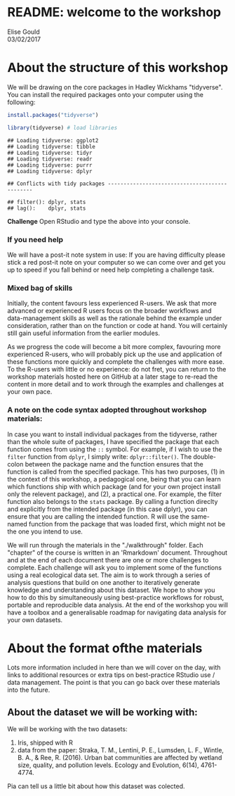 # README: welcome to the workshop
Elise Gould  
03/02/2017  

# About the structure of this workshop

We will be drawing on the core packages in Hadley Wickhams "tidyverse".
You can install the required packages onto your computer using the following: 


```r
install.packages("tidyverse")
```

```r
library(tidyverse) # load libraries
```

```
## Loading tidyverse: ggplot2
## Loading tidyverse: tibble
## Loading tidyverse: tidyr
## Loading tidyverse: readr
## Loading tidyverse: purrr
## Loading tidyverse: dplyr
```

```
## Conflicts with tidy packages ----------------------------------------------
```

```
## filter(): dplyr, stats
## lag():    dplyr, stats
```

**Challenge** Open RStudio and type the above into your console.

### If you need help

We will have a post-it note system in use: If you are having difficulty please stick a red post-it note on your computer so we can come over and get you up to speed if you fall behind or need help completing a challenge task.

### Mixed bag of skills

Initially, the content favours less experienced R-users. We ask that more advanced or experienced R users focus on the broader workflows and data-management skills as well as the rationale behind the example under consideration, rather than on the function or code at hand. You will certainly still gain useful information from the earlier modules.

As we progress the code will become a bit more complex, favouring more experienced R-users, who will probably pick up the use and application of these functions more quickly and complete the challenges with more ease. To the R-users with little or no experience: do not fret, you can return to the workshop materials hosted here on GitHub at a later stage to re-read the content in more detail and to work through the examples and challenges at your own pace.

### A note on the code syntax adopted throughout workshop materials:

In case you want to install individual packages from the tidyverse, rather than the whole suite of packages, I have specified the package that each function comes from using the `::` symbol. For example, if I wish to use the `filter` function from `dplyr`, I simply write: `dplyr::filter()`. The double-colon between the package name and the function ensures that the function is called from the specified package. This has two purposes, (1) in the context of this workshop, a pedagogical one, being that you can learn which functions ship with which package (and for your own project install only the relevent package), and (2), a practical one. For example, the filter function also belongs to the `stats` package. By calling a function direclty and explicitly from the intended package (in this case dplyr), you can ensure that you are calling the intended function. R will use the same-named function from the package that was loaded first, which might not be the one you intend to use.

We will run through the materials in the "./walkthrough" folder. Each "chapter" of the course is written in an 'Rmarkdown' document. Throughout and at the end of each document there are one or more challenges to complete. Each challenge will ask you to implement some of the functions using a real ecological data set. The aim is to work through a series of analysis questions that build on one another to iteratively generate knowledge and understanding about this dataset. We hope to show you how to do this by simultaneously using best-practice workflows for robust, portable and reproducible data analysis. At the end of the workshop you will have a toolbox and a generalisable roadmap for navigating data analysis for your own datasets.


# About the format ofthe materials

Lots more information included in here than we will cover on the day, with links to additional resources or extra tips on best-practice RStudio use / data management. The point is that you can go back over these materials into the future.

## About the dataset we will be working with:

We will be working with the two datasets:
1. Iris, shipped with R
2. data from the paper: Straka, T. M., Lentini, P. E., Lumsden, L. F., Wintle, B. A., & Ree, R. (2016). Urban bat communities are affected by wetland size, quality, and pollution levels. Ecology and Evolution, 6(14), 4761-4774.

Pia can tell us a little bit about how this dataset was colected.

